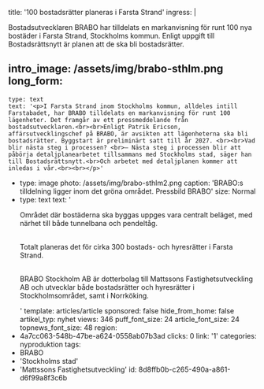 title: '100 bostadsrätter planeras i Farsta Strand'
ingress: |
  <p>Bostadsutvecklaren BRABO har tilldelats en markanvisning för runt 100 nya bostäder i Farsta Strand, Stockholms kommun. Enligt uppgift till Bostadsrättsnytt är planen att de ska bli bostadsrätter.
  </p>
  
intro_image: /assets/img/brabo-sthlm.png
long_form:
  -
    type: text
    text: '<p>I Farsta Strand inom Stockholms kommun, alldeles intill Farstabadet, har BRABO tilldelats en markanvisning för runt 100 lägenheter. Det framgår av ett pressmeddelande från bostadsutvecklaren.<br><br>Enligt Patrik Ericson, affärsutvecklingschef på BRABO, är avsikten att lägenheterna ska bli bostadsrätter. Byggstart är preliminärt satt till år 2027. <br><br>Vad blir nästa steg i processen? <br>– Nästa steg i processen blir att påbörja detaljplanearbetet tillsammans med Stockholms stad, säger han till Bostadsrättsnytt.<br>Och arbetet med detaljplanen kommer att inledas i vår.<br><br></p>'
  -
    type: image
    photo: /assets/img/brabo-sthlm2.png
    caption: 'BRABO:s tilldelning ligger inom det gröna området. Pressbild BRABO'
    size: Normal
  -
    type: text
    text: '<p>Området där bostäderna ska byggas uppges vara centralt beläget, med närhet till både tunnelbana och pendeltåg.</p><p><br>Totalt planeras det för cirka 300 bostads- och hyresrätter i Farsta Strand.</p><p><br>BRABO Stockholm AB är dotterbolag till Mattssons Fastighetsutveckling AB och utvecklar både bostadsrätter och hyresrätter i Stockholmsområdet, samt i Norrköking.&nbsp;</p>'
template: articles/article
sponsored: false
hide_from_home: false
artikel_typ: nyhet
views: 346
puff_font_size: 24
article_font_size: 24
topnews_font_size: 48
region:
  - 4a7cc063-548b-47be-a624-0558ab07b3ad
clicks: 0
link: '1'
categories: nyproduktion
tags:
  - BRABO
  - 'Stockholms stad'
  - 'Mattssons Fastighetsutveckling'
id: 8d8ffb0b-c265-490a-a861-d6f99a8f3c6b
